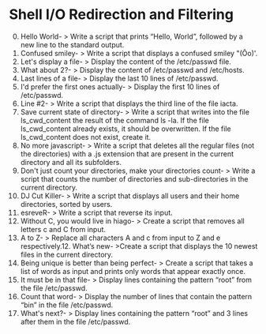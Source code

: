 # Shell I/O Redirection and Filtering
0. Hello World- > Write a script that prints “Hello, World”, followed by a new line to the standard output.
1. Confused smiley- > Write a script that displays a confused smiley "(Ôo)'.
2. Let's display a file- > Display the content of the /etc/passwd file.
3. What about 2?- > Display the content of /etc/passwd and /etc/hosts.
4. Last lines of a file- > Display the last 10 lines of /etc/passwd.
5.  I'd prefer the first ones actually- > Display the first 10 lines of /etc/passwd.
6. Line #2- > Write a script that displays the third line of the file iacta.
8.  Save current state of directory- > Write a script that writes into the file ls_cwd_content the result of the command ls -la. If the file ls_cwd_content already exists, it should be overwritten. If the file ls_cwd_content does not exist, create it.
9.  No more javascript- > Write a script that deletes all the regular files (not the directories) with a .js extension that are present in the current directory and all its subfolders.
10. Don't just count your directories, make your directories count- > Write a script that counts the number of directories and sub-directories in the current directory.
22. DJ Cut Killer- > Write a script that displays all users and their home directories, sorted by users.
21. esreveR- > Write a script that reverse its input.
20. Without C, you would live in hiago- > Create a script that removes all letters c and C from input.
19. A to Z- > Replace all characters A and c from input to Z and e respectively.12. What’s new- >Create a script that displays the 10 newest files in the current directory.
13. Being unique is better than being perfect- > Create a script that takes a list of words as input and prints only words that appear exactly once.
14. It must be in that file- > Display lines containing the pattern “root” from the file /etc/passwd.
15. Count that word- > Display the number of lines that contain the pattern “bin” in the file /etc/passwd.
16.  What's next?- > Display lines containing the pattern “root” and 3 lines after them in the file /etc/passwd.


